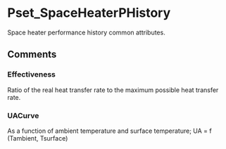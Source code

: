 # Pset_SpaceHeaterPHistory

Space heater performance history common attributes.<!-- end of definition -->


## Comments

### Effectiveness

Ratio of the real heat transfer rate to the maximum possible heat transfer rate.

### UACurve

As a function of ambient temperature and surface temperature; UA = f (Tambient, Tsurface)

